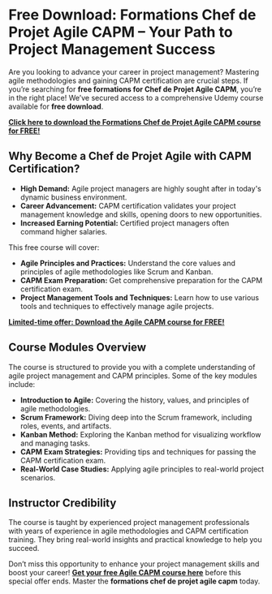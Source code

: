 # Free Download: Formations Chef de Projet Agile CAPM – Your Path to Project Management Success

Are you looking to advance your career in project management? Mastering agile methodologies and gaining CAPM certification are crucial steps. If you’re searching for **free formations for Chef de Projet Agile CAPM**, you’re in the right place! We’ve secured access to a comprehensive Udemy course available for **free download**.

[**Click here to download the Formations Chef de Projet Agile CAPM course for FREE!**](https://udemywork.com/formations-chef-de-projet-agile-capm)

## Why Become a Chef de Projet Agile with CAPM Certification?

*   **High Demand:** Agile project managers are highly sought after in today's dynamic business environment.
*   **Career Advancement:** CAPM certification validates your project management knowledge and skills, opening doors to new opportunities.
*   **Increased Earning Potential:** Certified project managers often command higher salaries.

This free course will cover:

*   **Agile Principles and Practices:** Understand the core values and principles of agile methodologies like Scrum and Kanban.
*   **CAPM Exam Preparation:** Get comprehensive preparation for the CAPM certification exam.
*   **Project Management Tools and Techniques:** Learn how to use various tools and techniques to effectively manage agile projects.

[**Limited-time offer: Download the Agile CAPM course for FREE!**](https://udemywork.com/formations-chef-de-projet-agile-capm)

## Course Modules Overview

The course is structured to provide you with a complete understanding of agile project management and CAPM principles. Some of the key modules include:

*   **Introduction to Agile:** Covering the history, values, and principles of agile methodologies.
*   **Scrum Framework:** Diving deep into the Scrum framework, including roles, events, and artifacts.
*   **Kanban Method:** Exploring the Kanban method for visualizing workflow and managing tasks.
*   **CAPM Exam Strategies:** Providing tips and techniques for passing the CAPM certification exam.
*   **Real-World Case Studies:** Applying agile principles to real-world project scenarios.

## Instructor Credibility

The course is taught by experienced project management professionals with years of experience in agile methodologies and CAPM certification training. They bring real-world insights and practical knowledge to help you succeed.

Don’t miss this opportunity to enhance your project management skills and boost your career! **[Get your free Agile CAPM course here](https://udemywork.com/formations-chef-de-projet-agile-capm)** before this special offer ends. Master the **formations chef de projet agile capm** today.

